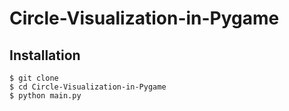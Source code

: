 # Circle-Visualization-in-Pygame

## Installation

```
$ git clone 
$ cd Circle-Visualization-in-Pygame
$ python main.py
```
